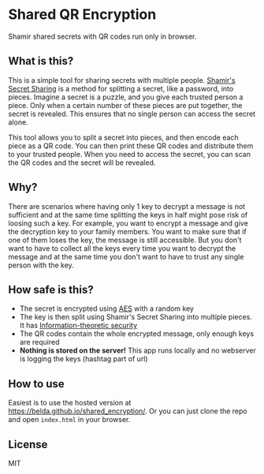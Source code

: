 # Shared QR Encryption
Shamir shared secrets with QR codes run only in browser.

## What is this?
This is a simple tool for sharing secrets with multiple people.
[Shamir's Secret Sharing](https://en.wikipedia.org/wiki/Shamir%27s_Secret_Sharing) is a method for splitting a secret, like a password, into pieces.
Imagine a secret is a puzzle, and you give each trusted person a piece. Only when a certain number of these pieces are put together, the secret is revealed. This ensures that no single person can access the secret alone.

This tool allows you to split a secret into pieces, and then encode each piece as a QR code. You can then print these QR codes and distribute them to your trusted people. When you need to access the secret, you can scan the QR codes and the secret will be revealed.

## Why?

There are scenarios where having only 1 key to decrypt a message is not sufficient and at the same time
splitting the keys in half might pose risk of loosing such a key.
For example, you want to encrypt a message and give the decryption key to your family members.
You want to make sure that if one of them loses the key, the message is still accessible.
But you don't want to have to collect all the keys every time you want to decrypt the message and at the same time
you don't want to have to trust any single person with the key.

## How safe is this?
- The secret is encrypted using [AES](https://en.wikipedia.org/wiki/Advanced_Encryption_Standard) with a random key
- The key is then split using Shamir's Secret Sharing into multiple pieces. It has [Information-theoretic security](https://en.wikipedia.org/wiki/Information-theoretic_security)
- The QR codes contain the whole encrypted message, only enough keys are required
- **Nothing is stored on the server!** This app runs locally and no webserver is logging the keys (hashtag part of url)


## How to use
Easiest is to use the hosted version at https://belda.github.io/shared_encryption/.
Or you can just clone the repo and open `index.html` in your browser.


## License
MIT
